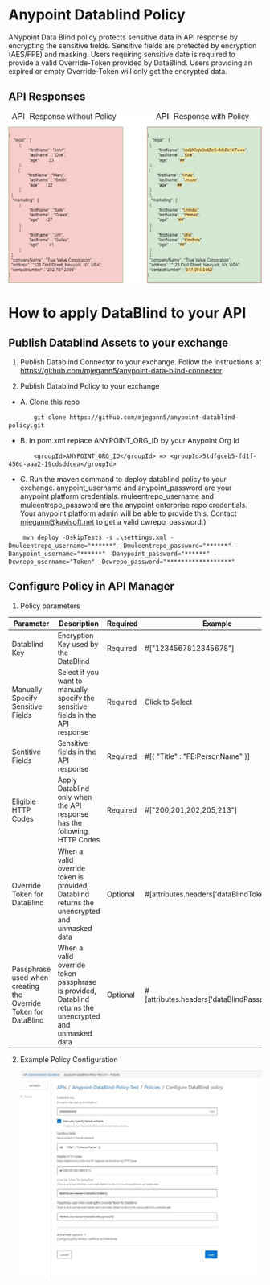 # Anypoint Datablind Policy

ANypoint Data Blind policy protects sensitive data in API response by encrypting the sensitive fields. Sensitive fields are protected by encryption (AES/FPE) and masking. Users requiring sensitive date is required to provide a valid Override-Token provided by DataBlind. Users providing an expired or empty Override-Token will only get the encrypted data.


## API Responses
 
 ![Concept](/assets/DataBlind-Data-Sample.jpg)

# How to apply DataBlind to your API

## Publish Datablind Assets to your exchange 

1. Publish Datablind Connector to your exchange.
   Follow the instructions at https://github.com/mjegann5/anypoint-data-blind-connector
   
2. Publish Datablind Policy to your exchange
* A. Clone this repo
```
       git clone https://github.com/mjegann5/anypoint-datablind-policy.git
```
* B. In pom.xml replace ANYPOINT_ORG_ID by your Anypoint Org Id
```
       <groupId>ANYPOINT_ORG_ID</groupId> => <groupId>5tdfgceb5-fd1f-456d-aaa2-19cdsddcea</groupId>
```
* C. Run the maven command to deploy datablind policy to your exchange.
  anypoint_username and anypoint_password are your anypoint platform credentials.
  muleentrepo_username and muleentrepo_password are the anypoint enterprise repo credentials. Your anypoint platform admin will be able to provide this.
  Contact mjegann@kavisoft.net to get a valid cwrepo_password.)
```
	mvn deploy -DskipTests -s .\settings.xml -Dmuleentrepo_username="******" -Dmuleentrepo_password="******" -Danypoint_username="******" -Danypoint_password="******" -Dcwrepo_username="Token" -Dcwrepo_password="******************"
```
## Configure Policy in API Manager

1. Policy parameters
   
| Parameter | Description | Required | Example |
| --------- | ----------- | -------- | ------- |
| Datablind Key | Encryption Key used by the DataBlind | Required  | #["1234567812345678"] |
| Manually Specify Sensitive Fields | Select if you want to manually specify the sensitive fields in the API response | Required  | Click to Select |
| Sentitive Fields | Sensitive fields in the API response | Required  | #[{    "Title" : "FE:PersonName"  }] |
| Eligible HTTP Codes | Apply Datablind only when the API response has the following HTTP Codes | Required  | #["200,201,202,205,213"] |
| Override Token for DataBlind | When a valid override token is provided, Datablind returns the unencrypted and unmasked data | Optional  | #[attributes.headers['dataBlindToken']] |
| Passphrase used when creating the Override Token for DataBlind | When a valid override token passphrase is provided, Datablind returns the unencrypted and unmasked data  | Optional  | #[attributes.headers['dataBlindPassphrase']] |

   
2. Example Policy Configuration

   ![Concept](/assets/DataBlind-Policy.JPG)

